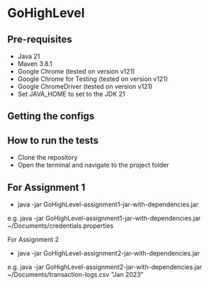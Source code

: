 # GoHighLevel

## Pre-requisites
- Java 21
- Maven 3.8.1
- Google Chrome (tested on version v121)
- Google Chrome for Testing (tested on version v121)
- Google ChromeDriver (tested on version v121)
- Set JAVA_HOME to set to the JDK 21

## Getting the configs

## How to run the tests
- Clone the repository
- Open the terminal and navigate to the project folder

## For Assignment 1
- java -jar GoHighLevel-assignment1-jar-with-dependencies.jar <path-to-credentials-file>

e.g.  java -jar GoHighLevel-assignment1-jar-with-dependencies.jar ~/Documents/credentials.properties

For Assignment 2
- java -jar GoHighLevel-assignment2-jar-with-dependencies.jar <path-to-transaction-logs-file> <month-and-year-to-find-charge-for-separated-by-space>

e.g.  java -jar GoHighLevel-assignment2-jar-with-dependencies.jar ~/Documents/transaction-logs.csv "Jan 2023"
